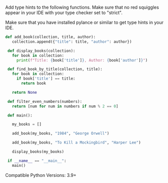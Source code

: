 Add type hints to the following functions. Make sure that no red squiggles appear in your IDE with your type checker set to "strict".

Make sure that you have installed pylance or similar to get type hints in your IDE.

```Python
def add_book(collection, title, author):
   collection.append({"title": title, "author": author})

 def display_books(collection):
   for book in collection:
     print(f"Title: {book['title']}, Author: {book['author']}")

 def find_book_by_title(collection, title):
   for book in collection:
     if book['title'] == title:
       return book

   return None

 def filter_even_numbers(numbers):
   return [num for num in numbers if num % 2 == 0]

 def main():

   my_books = []

   add_book(my_books, "1984", "George Orwell")

   add_book(my_books, "To Kill a Mockingbird", "Harper Lee")

   display_books(my_books)

 if __name__ == "__main__":
   main()
```

Compatible Python Versions: 3.9+